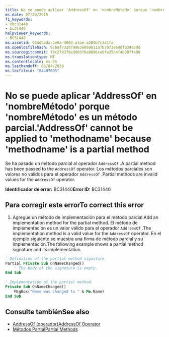 ```yaml
---
title: No se puede aplicar 'AddressOf' en 'nombreMétodo' porque 'nombreMétodo' es un método parcial.
ms.date: 07/20/2015
f1_keywords:
- vbc31440
- bc31440
helpviewer_keywords:
- BC31440
ms.assetid: 924dbada-3e0a-4004-a3ae-a209b7c3d1fa
ms.openlocfilehash: 9cbaf732d79863e800011a7b7073e64dfb34a5dd
ms.sourcegitcommit: f8c270376ed905f6a8896ce0fe25b4f4b38ff498
ms.translationtype: MT
ms.contentlocale: es-ES
ms.lasthandoff: 06/04/2020
ms.locfileid: "84407605"
---
```

# <a name="addressof-cannot-be-applied-to-methodname-because-methodname-is-a-partial-method"></a><span data-ttu-id="e5c48-102">No se puede aplicar 'AddressOf' en 'nombreMétodo' porque 'nombreMétodo' es un método parcial.</span><span class="sxs-lookup"><span data-stu-id="e5c48-102">'AddressOf' cannot be applied to 'methodname' because 'methodname' is a partial method</span></span>
<span data-ttu-id="e5c48-103">Se ha pasado un método parcial al operador `AddressOf` .</span><span class="sxs-lookup"><span data-stu-id="e5c48-103">A partial method has been passed to the `AddressOf` operator.</span></span> <span data-ttu-id="e5c48-104">Los métodos parciales son valores no válidos para el operador `AddressOf` .</span><span class="sxs-lookup"><span data-stu-id="e5c48-104">Partial methods are invalid values for the `AddressOf` operator.</span></span>  
  
 <span data-ttu-id="e5c48-105">**Identificador de error:** BC31440</span><span class="sxs-lookup"><span data-stu-id="e5c48-105">**Error ID:** BC31440</span></span>  
  
## <a name="to-correct-this-error"></a><span data-ttu-id="e5c48-106">Para corregir este error</span><span class="sxs-lookup"><span data-stu-id="e5c48-106">To correct this error</span></span>  
  
1. <span data-ttu-id="e5c48-107">Agregue un método de implementación para el método parcial.</span><span class="sxs-lookup"><span data-stu-id="e5c48-107">Add an implementation method for the partial method.</span></span> <span data-ttu-id="e5c48-108">El método de implementación es un valor válido para el operador `AddressOf` .</span><span class="sxs-lookup"><span data-stu-id="e5c48-108">The implementation method is a valid value for the `AddressOf` operator.</span></span> <span data-ttu-id="e5c48-109">En el ejemplo siguiente se muestra una firma de método parcial y su implementación.</span><span class="sxs-lookup"><span data-stu-id="e5c48-109">The following example shows a partial method signature and its implementation.</span></span>  
  
```vb  
' Definition of the partial method signature.  
Partial Private Sub OnNameChanged()  
    ' The body of the signature is empty.  
End Sub  
  
' Implementation of the partial method.  
Private Sub OnNameChanged()  
    MsgBox("Name was changed to " & Me.Name)  
End Sub  
```  
  
## <a name="see-also"></a><span data-ttu-id="e5c48-110">Consulte también</span><span class="sxs-lookup"><span data-stu-id="e5c48-110">See also</span></span>

- [<span data-ttu-id="e5c48-111">AddressOf (operador)</span><span class="sxs-lookup"><span data-stu-id="e5c48-111">AddressOf Operator</span></span>](../language-reference/operators/addressof-operator.md)
- [<span data-ttu-id="e5c48-112">Métodos Partial</span><span class="sxs-lookup"><span data-stu-id="e5c48-112">Partial Methods</span></span>](../programming-guide/language-features/procedures/partial-methods.md)
